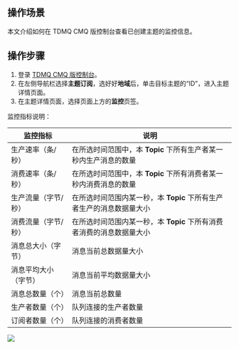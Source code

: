 ## 操作场景

本文介绍如何在 TDMQ CMQ 版控制台查看已创建主题的监控信息。

## 操作步骤

1. 登录 [TDMQ CMQ 版控制台](https://console.cloud.tencent.com/tdmq/cmq-queue)。
2. 在左侧导航栏选择**主题订阅**，选好好**地域**后，单击目标主题的“ID”，进入主题详情页面。
3. 在主题详情页面，选择页面上方的**监控**页签。

监控指标说明：

| 监控指标             | 说明                                                         |
| -------------------- | ------------------------------------------------------------ |
| 生产速率（条/秒）    | 在所选时间范围中，本 **Topic** 下所有生产者某一秒内生产消息的数量 |
| 消费速率（条/秒）    | 在所选时间范围中，本 **Topic** 下所有消费者某一秒内消费消息的数量 |
| 生产流量（字节/秒）  | 在所选时间范围内某一秒，本 **Topic** 下所有生产者生产的消息数据量大小 |
| 消费流量（字节/秒）  | 在所选时间范围内某一秒，本 **Topic** 下所有消费者消费的消息数据量大小 |
| 消息总大小（字节）   | 消息当前总数据量大小                                         |
| 消息平均大小（字节） | 消息当前平均数据量大小                                       |
| 消息总数量（个）     | 消息当前总数量                                               |
| 生产者数量（个）     | 队列连接的生产者数量                                         |
| 订阅者数量（个）     | 队列连接的消费者数量                                         |

![](https://main.qcloudimg.com/raw/b9b0a0a3f43b7cbfbb43bbbb028e3821.png)

